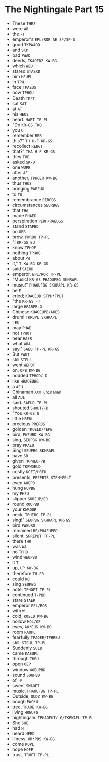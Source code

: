 # The Nightingale Part 15

* These `THEZ`
* were `WR`
* the `-T`
* emperor's `EPL/ROR AE S*/SP-S`
* good `TKPWAOD`
* and `SKP`
* bad `PWAD`
* deeds, `TKAOEDZ KW-BG`
* which `WEU`
* stared `STAERD`
* him `HEUPL`
* in `TPH`
* face `TPAEUS`
* now `TPHOU`
* Death `TK*T`
* sat `SAT`
* at `AT`
* his `HEUS`
* heart. `HART TP-PL`
* "Do `KR-GS TKO`
* you `U`
* remember `REB`
* this?" `TH H-F KR-GS`
* recollect `REBGT`
* that?" `THA H-F KR-GS`
* they `THE`
* asked `SK-D`
* one `WUPB`
* after `AF`
* another, `TPHOER KW-BG`
* thus `THUS`
* bringing `PWREUG`
* to `TO`
* remembrance `RERPBS`
* circumstances `SEURBGS`
* that `THA`
* made `PHAED`
* perspiration `PERP/RAEUGS`
* stand `STAPBD`
* on `OPB`
* brow. `PWROU TP-PL`
* "I `KR-GS EU`
* know `TPHOE`
* nothing `TPHOG`
* about `PW`
* it," `T KW-BG KR-GS`
* said `SAEUD`
* emperor. `EPL/ROR TP-PL`
* "Music! `KR-GS PHAOUFBG SKHRAPL`
* music!" `PHAOUFBG SKHRAPL KR-GS`
* he `E`
* cried; `KRAOEUD STPH*FPLT`
* "the `KR-GS -T`
* large `HRARPBLG`
* Chinese `KHAOEUPB/AOES`
* drum! `TKRUPL SKHRAPL`
* I `EU`
* may `PHAE`
* not `TPHOT`
* hear `HAER`
* what `WHA`
* say." `SAEU TP-PL KR-GS`
* But `PWUT`
* still `STEUL`
* went `WEPBT`
* on, `OPB KW-BG`
* nodded `TPHOD/-D`
* like `HRAOEUBG`
* a `AEU`
* Chinaman `XXX Chinaman`
* all `AUL`
* said. `SAEUD TP-PL`
* shouted `SHOUT/-D`
* "You `KR-GS U`
* little `HREUL`
* precious `PRERBS`
* golden `TKOELD/*EPB`
* bird, `PWEURD KW-BG`
* sing, `SEUPBG KW-BG`
* pray `PRAEU`
* Sing! `SEUPBG SKHRAPL`
* have `SR`
* given `TKPWEUFPB`
* gold `TKPWOELD`
* costly `KOFT/HREU`
* presents; `PREPBTS STPH*FPLT`
* even `AOEPB`
* hung `HUPBG`
* my `PHEU`
* slipper `SHREUP/ER`
* round `ROUPBD`
* your `KWROUR`
* neck. `TPHEBG TP-PL`
* sing!" `SEUPBG SKHRAPL KR-GS`
* bird `PWEURD`
* remained `RE/PHAEUPBD`
* silent. `SHREPBT TP-PL`
* there `THR`
* was `WA`
* no `TPHO`
* wind `WEUPBD`
* it `T`
* up, `UP KW-BG`
* therefore `TH-FR`
* could `KO`
* sing `SEUPBG`
* note. `TPHOET TP-PL`
* continued `T-PBD`
* stare `STAER`
* emperor `EPL/ROR`
* with `W`
* cold, `KOELD KW-BG`
* hollow `HOL/OE`
* eyes, `AO*EUS KW-BG`
* room `RAOPL`
* fearfully `TPAOER/TPHREU`
* still. `STEUL TP-PL`
* Suddenly `SULD`
* came `KAEUPL`
* through `THRU`
* open `OEP`
* window `WOEUPBD`
* sound `SOUPBD`
* of `-F`
* sweet `SWAOET`
* music. `PHAOUFBG TP-PL`
* Outside, `OUDZ KW-BG`
* bough `PWO*U`
* tree, `TRAOE KW-BG`
* living `HREUFG`
* nightingale. `TPHAOEUT/-G/TKPWAEL TP-PL`
* She `SHE`
* had `H`
* heard `HERD`
* illness, `HR*PBS KW-BG`
* come `KOPL`
* hope `HOEP`
* trust. `TRUFT TP-PL`
